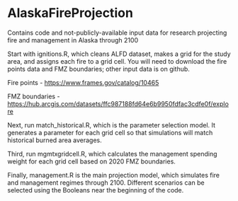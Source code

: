 # AlaskaFireProjection
Contains code and not-publicly-available input data for research projecting fire and management in Alaska through 2100

Start with ignitions.R, which cleans ALFD dataset, makes a grid for the study area, and assigns each fire to a grid cell. 
You will need to download the fire points data and FMZ boundaries; other input data is on github.

Fire points - https://www.frames.gov/catalog/10465

FMZ boundaries - https://hub.arcgis.com/datasets/ffc987188fd64e6b9950fdfac3cdfe0f/explore

Next, run match_historical.R, which is the parameter selection model. 
It generates a parameter for each grid cell so that simulations will match historical burned area averages.

Third, run mgmtxgridcell.R, which calculates the management spending weight for each grid cell based on 2020 FMZ boundaries.

Finally, management.R is the main projection model, which simulates fire and management regimes through 2100. 
Different scenarios can be selected using the Booleans near the beginning of the code. 
